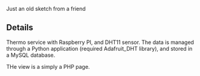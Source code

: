 Just an old sketch from a friend

**Details**
-
Thermo service with Raspberry PI, and DHT11 sensor.
The data is managed through a Python application (required Adafruit_DHT library), and stored in a MySQL database.

THe view is a simply a PHP page.